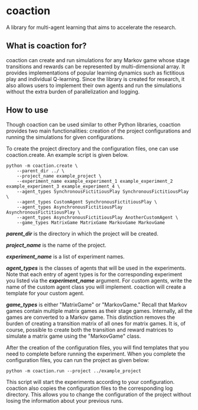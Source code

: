 # coaction
A library for multi-agent learning that aims to accelerate the research.


## What is coaction for?
coaction can create and run simulations for any Markov game whose stage transitions and rewards can be represented by multi-dimensional array. It provides implementations of popular learning dynamics such as fictitious play and individual Q-learning. Since the library is created for research, it also allows users to implement their own agents and run the simulations without the extra burden of parallelization and logging.


## How to use
Though coaction can be used similar to other Python libraries, coaction provides two main functionalities: creation of the project configurations and running the simulations for given configurations.

To create the project directory and the configuration files, one can use coaction.create. An example script is given below.

```
python -m coaction.create \
    --parent_dir ../ \
    --project_name example_project \
    --experiment_name example_experiment_1 example_experiment_2 example_experiment_3 example_experiment_4 \
    --agent_types SynchronousFictitiousPlay SynchronousFictitiousPlay \
    --agent_types CustomAgent SynchronousFictitiousPlay \
    --agent_types AsynchronousFictitiousPlay AsynchronousFictitiousPlay \
    --agent_types AsynchronousFictitiousPlay AnotherCustomAgent \
    --game_types MatrixGame MatrixGame MarkovGame MarkovGame
```

***parent_dir*** is the directory in which the project will be created.

***project_name*** is the name of the project.

***experiment_name*** is a list of experiment names.

***agent_types*** is the classes of agents that will be used in the experiments. Note that each entry of agent types is for the corresponding experiment you listed via the ***experiment_name*** argument. For custom agents, write the name of the custom agent class you will implement. coaction will create a template for your custom agent.

***game_types*** is either "MatrixGame" or "MarkovGame." Recall that Markov games contain multiple matrix games as their stage games. Internally, all the games are converted to a Markov game. This distinction removes the burden of creating a transition matrix of all ones for matrix games. It is, of course, possible to create both the transition and reward matrices to simulate a matrix game using the "MarkovGame" class.

After the creation of the configuration files, you will find templates that you need to complete before running the experiment. When you complete the configuration files, you can run the project as given below:

```
python -m coaction.run --project ../example_project
```

This script will start the experiments according to your configuration. coaction also copies the configuration files to the corresponding log directory. This allows you to change the configuration of the project without losing the information about your previous runs.
